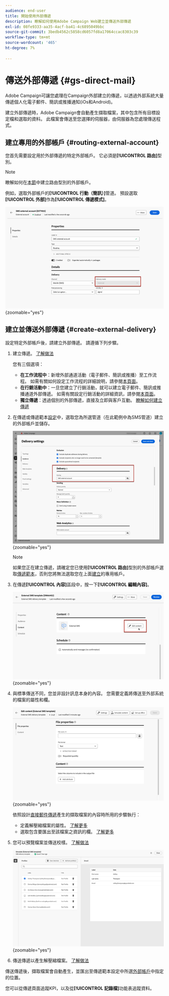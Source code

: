 ```yaml
---
audience: end-user
title: 開始使用外部傳遞
description: 瞭解如何使用Adobe Campaign Web建立並傳送外部傳遞
exl-id: 08fe9333-aa35-4acf-ba41-4c6895049bbc
source-git-commit: 3bedb4562c5858cd6057fd8a17064ccac8303c39
workflow-type: tm+mt
source-wordcount: '465'
ht-degree: 7%

---
```


# 傳送外部傳遞 {#gs-direct-mail}

Adobe Campaign可讓您處理在Campaign外部建立的傳遞，以透過外部系統大量傳遞個人化電子郵件、簡訊或推播通知(iOs和Android)。

<!--The supported channels are Email, Mobile (SMS), and Push (iOs and Android).-->

建立外部傳遞時，Adobe Campaign會自動產生擷取檔案，其中包含所有目標設定檔和選取的資料。 此檔案會傳送至您選擇的伺服器，由伺服器為您處理傳送程式。

## 建立專用的外部帳戶 {#routing-external-account}

您首先需要設定用於外部傳遞的特定外部帳戶。 它必須是&#x200B;**[!UICONTROL 路由]**&#x200B;型別。

>[!NOTE]
>
>瞭解如何在[本節](../administration/external-account.md#routing)中建立路由型別的外部帳戶。

例如，選取外部帳戶的&#x200B;**[!UICONTROL 行動（簡訊）]**&#x200B;管道。 預設選取&#x200B;**[!UICONTROL 外部]**&#x200B;作為&#x200B;**[!UICONTROL 傳遞模式]**。

![](../administration/assets/external-account-delivery-mode.png){zoomable="yes"}

## 建立並傳送外部傳遞 {#create-external-delivery}

設定特定外部帳戶後，請建立外部傳遞。 請遵循下列步驟。

1. 建立傳遞。 [了解做法](create-deliveries.md)

   您有三個選項：

   * **在工作流程中**：新增外部通道活動（電子郵件、簡訊或推播）至工作流程。 如需有關如何設定工作流程的詳細說明，請參閱[本頁面](../workflows/gs-workflow-creation.md)。
   * **在行銷活動中**：一旦您建立了行銷活動，就可以建立電子郵件、簡訊或推播通道外部傳遞。 如需有關設定行銷活動的詳細資訊，請參閱[本頁面](../campaigns/gs-campaigns.md)。
   * **獨立傳遞**：透過個別的外部傳遞，直接及立即與客戶互動。 [瞭解如何建立傳遞](../msg/gs-deliveries.md)

1. 在傳遞或傳遞範本[設定](../advanced-settings/delivery-settings.md)中，選取您為所選管道（在此範例中為SMS管道）建立的外部帳戶並儲存。

   ![](assets/external-delivery-routing.png){zoomable="yes"}

   >[!NOTE]
   >
   >如果您正在建立傳遞，請確定您已使用&#x200B;**[!UICONTROL 路由]**&#x200B;型別的外部帳戶選取[傳遞範本](delivery-template.md)，否則您將無法選取您在上面[建立](#routing-external-account)的專用帳戶。

1. 在傳遞&#x200B;**[!UICONTROL 內容]**&#x200B;區段中，按一下&#x200B;**[!UICONTROL 編輯內容]**。

   ![](assets/external-delivery-edit-content.png){zoomable="yes"}

1. 與標準傳送不同，您並非設計訊息本身的內容。 您需要定義將傳送至外部系統的檔案的屬性和欄。

   ![](assets/external-delivery-file-properties.png){zoomable="yes"}

   依照設計[直接郵件傳遞](../direct-mail/content-direct-mail.md)產生的擷取檔案的內容時所用的步驟執行：

   * 定義解壓縮檔案的屬性。 [了解更多](../direct-mail/content-direct-mail.md#properties)
   * 選取包含要匯出至該檔案之資訊的欄。 [了解更多](../direct-mail/content-direct-mail.md#content)

1. 您可以預覽檔案並傳送校樣<!--not in UI right now - to check-->。 [了解做法](../direct-mail/send-direct-mail.md#preview-dm)

   ![](assets/external-delivery-simulate.png){zoomable="yes"}

1. 傳送傳遞以產生解壓縮檔案。 [了解做法](../direct-mail/send-direct-mail.md#send-dm)

傳送傳遞後，擷取檔案會自動產生，並匯出至傳遞範本設定中所選[外部帳戶](../administration/external-account.md#create-ext-account)中指定的位置。

您可以從傳遞頁面追蹤KPI，以及從&#x200B;**[!UICONTROL 記錄檔]**&#x200B;功能表追蹤資料。
